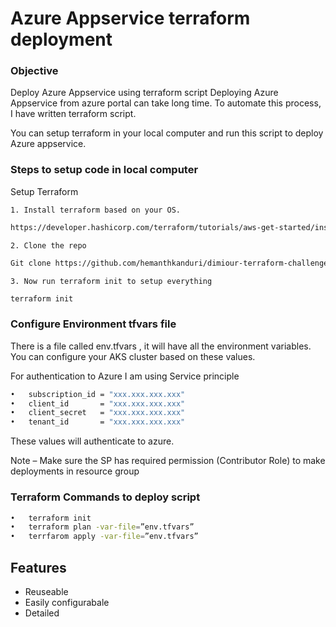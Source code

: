 # Azure Appservice terraform deployment

### Objective

Deploy Azure Appservice using terraform script
Deploying Azure Appservice from azure portal can take long time. To automate this process, I have written terraform script.

You can setup terraform in your local computer and run this script to deploy Azure appservice.

### Steps to setup code in local computer

Setup Terraform

    1. Install terraform based on your OS. 

```bash
https://developer.hashicorp.com/terraform/tutorials/aws-get-started/install-cli 
```
    

    2. Clone the repo
```bash
Git clone https://github.com/hemanthkanduri/dimiour-terraform-challenge.git
```


    3. Now run terraform init to setup everything
```bash
terraform init
```
### Configure Environment tfvars file 

There is a file called env.tfvars , it will have all the environment variables. You can configure your AKS cluster based on these values.

For authentication to Azure I am using Service principle 

```bash
•	subscription_id = "xxx.xxx.xxx.xxx"
•	client_id       = "xxx.xxx.xxx.xxx"
•	client_secret   = "xxx.xxx.xxx.xxx"
•	tenant_id       = "xxx.xxx.xxx.xxx"
```

These values will authenticate to azure.

Note – Make sure the SP has required permission (Contributor Role) to make deployments in resource group


### Terraform Commands to deploy script

```bash
•	terraform init 
•	terraform plan -var-file=”env.tfvars”
•	terrfarom apply -var-file=”env.tfvars”
```

## Features

- Reuseable
- Easily configurabale
- Detailed